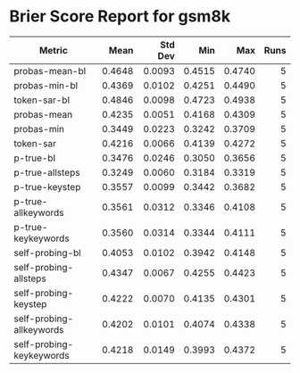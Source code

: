 # Brier Score Report for gsm8k

| Metric | Mean | Std Dev | Min | Max | Runs |
|--------|------:|--------:|----:|----:|-----:|
| probas-mean-bl | 0.4648 | 0.0093 | 0.4515 | 0.4740 | 5 |
| probas-min-bl | 0.4369 | 0.0102 | 0.4251 | 0.4490 | 5 |
| token-sar-bl | 0.4846 | 0.0098 | 0.4723 | 0.4938 | 5 |
| probas-mean | 0.4235 | 0.0051 | 0.4168 | 0.4309 | 5 |
| probas-min | 0.3449 | 0.0223 | 0.3242 | 0.3709 | 5 |
| token-sar | 0.4216 | 0.0066 | 0.4139 | 0.4272 | 5 |
| p-true-bl | 0.3476 | 0.0246 | 0.3050 | 0.3656 | 5 |
| p-true-allsteps | 0.3249 | 0.0060 | 0.3184 | 0.3319 | 5 |
| p-true-keystep | 0.3557 | 0.0099 | 0.3442 | 0.3682 | 5 |
| p-true-allkeywords | 0.3561 | 0.0312 | 0.3346 | 0.4108 | 5 |
| p-true-keykeywords | 0.3560 | 0.0314 | 0.3344 | 0.4111 | 5 |
| self-probing-bl | 0.4053 | 0.0102 | 0.3942 | 0.4148 | 5 |
| self-probing-allsteps | 0.4347 | 0.0067 | 0.4255 | 0.4423 | 5 |
| self-probing-keystep | 0.4222 | 0.0070 | 0.4135 | 0.4301 | 5 |
| self-probing-allkeywords | 0.4202 | 0.0101 | 0.4074 | 0.4338 | 5 |
| self-probing-keykeywords | 0.4218 | 0.0149 | 0.3993 | 0.4372 | 5 |
